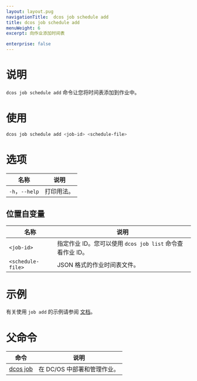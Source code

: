 ```yaml
---
layout: layout.pug
navigationTitle:  dcos job schedule add
title: dcos job schedule add
menuWeight: 6
excerpt: 向作业添加时间表

enterprise: false
---
```



# 说明
`dcos job schedule add` 命令让您将时间表添加到作业中。

# 使用

```bash
dcos job schedule add <job-id> <schedule-file>
```

# 选项

| 名称 | 说明 |
|---------|-------------|
|`-h`，`--help` | 打印用法。 |

## 位置自变量

| 名称 | 说明 |
|---------|-------------|
| `<job-id>` | 指定作业 ID。您可以使用 `dcos job list` 命令查看作业 ID。 |
| `<schedule-file>` | JSON 格式的作业时间表文件。|


# 示例

有关使用 `job add` 的示例请参阅 [文档](/dcos/cn/1.12/deploying-jobs/examples/#create-job-schedule)。

# 父命令

| 命令 | 说明 |
|---------|-------------|
|  [dcos job](/dcos/cn/1.12/cli/command-reference/dcos-job/)  | 在 DC/OS 中部署和管理作业。|
